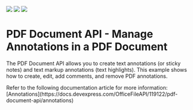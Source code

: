<!-- default badges list -->
![](https://img.shields.io/endpoint?url=https://codecentral.devexpress.com/api/v1/VersionRange/180363092/20.2.3%2B)
[![](https://img.shields.io/badge/Open_in_DevExpress_Support_Center-FF7200?style=flat-square&logo=DevExpress&logoColor=white)](https://supportcenter.devexpress.com/ticket/details/T545395)
[![](https://img.shields.io/badge/📖_How_to_use_DevExpress_Examples-e9f6fc?style=flat-square)](https://docs.devexpress.com/GeneralInformation/403183)
<!-- default badges end -->
# PDF Document API - Manage Annotations in a PDF Document

<p>The PDF Document API allows you to create text annotations (or sticky notes) and text markup annotations (text highlights). This example shows how to create, edit, add comments, and remove PDF annotations.</p>

<p>Refer to the following documentation article for more information: [Annotations](https://docs.devexpress.com/OfficeFileAPI/119122/pdf-document-api/annotations)</p>
